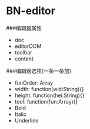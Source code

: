 BN-editor
===

###编辑器属性
- doc
- editorDOM
- toolbar
- content

###编辑器选项(一条一条加)


- funOrder: Array 
- width: function(wid:String){}
- height: function(hei:String){}
- tool: function(fun:Array){}
 - Bold
 - Italic
 - Underline
